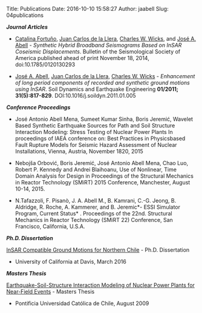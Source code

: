 Title: Publications
Date: 2016-10-10 15:58:27
Author: jaabell
Slug: 04publications

***Journal Articles***

-   [Catalina Fortuño][], [Juan Carlos de la Llera][], [Charles W. Wicks][], and [José A. Abell][] - *Synthetic Hybrid Broadband Seismograms Based on InSAR Coseismic Displacements*. Bulletin of the Seismological Society of America published ahead of print November 18, 2014, doi:10.1785/0120130293

-   [José A. Abell][], [Juan Carlos de la Llera][], [Charles W. Wicks][] - *Enhancement of long period components of recorded and synthetic ground motions using InSAR*. Soil Dynamics and Earthquake Engineering **01/2011; 31(5):817-829**. DOI:10.1016/j.soildyn.2011.01.005


***Conference Proceedings***

-  José Antonio Abell Mena, Sumeet Kumar Sinha, Boris Jeremić, Wavelet Based Synthetic Earthquake Sources for Path and Soil Structure Interaction Modeling: Stress Testing of Nuclear Power Plants In proceedings of IAEA conference on: Best Practices in Physicsbased Fault Rupture Models for Seismic Hazard Assessment of Nuclear Installations, Vienna, Austria, November 1820, 2015

- Nebojša Orbović, Boris Jeremić, José Antonio Abell Mena, Chao Luo, Robert P. Kennedy and Andrei Blaihoanu, Use of Nonlinear, Time Domain Analysis for Design in Proceedings of the Structural Mechanics in Reactor Technology (SMiRT) 2015 Conference, Manchester, August 10-14, 2015.

-   N.Tafazzoli, F. Pisanò, J. A. Abell M., B. Kamrani, C.-G. Jeong, B.
    Aldridge, R. Roche, A. Kammerer, and B. Jeremic*- ESSI Simulator
    Program, Current Status* . Proceedings of the 22nd. Structural
    Mechanics in Reactor Technology (SMiRT 22) Conference, San
    Francisco, California, U.S.A. 

***Ph.D. Dissertation***

[InSAR Compatible Ground Motions for Northern Chile][] - Ph.D. Dissertation
- University of California at Davis, March 2016

***Masters Thesis***

[Earthquake-Soil-Structure Interaction Modeling of Nuclear Power Plants for Near-Field Events][] - Masters Thesis
- Pontificia Universidad Católica de Chile, August 2009

  [José A. Abell]: https://www.researchgate.net/researcher/2024071206_Jose_A_Abell/
    "José A. Abell"
  [Juan Carlos de la Llera]: https://www.researchgate.net/researcher/58984602_Juan_Carlos_de_la_Llera/
    "Juan Carlos de la Llera"
  [Charles W. Wicks]: https://www.researchgate.net/researcher/2023911886_Charles_W_Wicks/
    "Charles W. Wicks"
  [Catalina Fortuño]: http://www.researchgate.net/profile/Catalina_Fortuno
  [InSAR Compatible Ground Motions for Northern Chile]: https://www.google.com/url?sa=t&rct=j&q=&esrc=s&source=web&cd=1&ved=0CDEQFjAA&url=http%3A%2F%2Frepositorio.uc.cl%2Fxmlui%2Fbitstream%2Fhandle%2F123456789%2F1361%2F530502.pdf%3Fsequence%3D1&ei=ml5DUpydEYrsiQLwkYCgBQ&usg=AFQjCNFeYk9L7MuTKpYj0U1Qu9Kg4hY7Ww&sig2=qjOobpxRQuOcvlljvLmOxg
  [Earthquake-Soil-Structure Interaction Modeling of Nuclear Power Plants for Near-Field Events]: https://www.dropbox.com/s/bgnqt9wj0nm8ru4/Abell%20-%202016%20-%20Earthquake-Soil-Structure%20Interaction%20Modeling%20of%20Nuclear%20Power%20Plants%20for%20Near-Field%20Events.pdf?dl=0